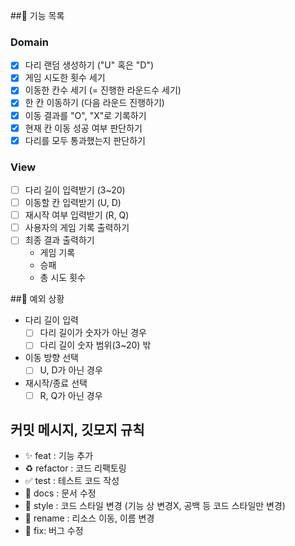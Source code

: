 ##📝 기능 목록

### Domain
- [x] 다리 랜덤 생성하기 ("U" 혹은 "D")
- [x] 게임 시도한 횟수 세기
- [x] 이동한 칸수 세기 (= 진행한 라운드수 세기)
- [x] 한 칸 이동하기 (다음 라운드 진행하기)
- [x] 이동 결과를 "O", "X"로 기록하기
- [x] 현재 칸 이동 성공 여부 판단하기
- [x] 다리를 모두 통과했는지 판단하기

### View
- [ ] 다리 길이 입력받기 (3~20)
- [ ] 이동할 칸 입력받기 (U, D)
- [ ] 재시작 여부 입력받기 (R, Q)
- [ ] 사용자의 게임 기록 출력하기
- [ ] 최종 결과 출력하기
    - 게임 기록
    - 승패
    - 총 시도 횟수

##📌 예외 상황
- 다리 길이 입력
    - [ ] 다리 길이가 숫자가 아닌 경우
    - [ ] 다리 길이 숫자 범위(3~20) 밖
- 이동 방향 선택
    - [ ] U, D가 아닌 경우
- 재시작/종료 선택
    - [ ] R, Q가 아닌 경우

## 커밋 메시지, 깃모지 규칙
- ✨ feat : 기능 추가
- ♻ refactor : 코드 리팩토링
- ✅ test : 테스트 코드 작성
- 📝 docs : 문서 수정
- 🎨 style : 코드 스타일 변경 (기능 상 변경X, 공백 등 코드 스타일만 변경)
- 🚚 rename : 리소스 이동, 이름 변경
- 🐛 fix: 버그 수정
